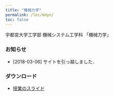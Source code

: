 ```yaml
---
title: "機械力学"
permalink: /lec/mdyn/
toc: false
---
```

[slide repo]: https://github.com/ktysd/edu/blob/master/docs/lec/mdyn/slides

宇都宮大学工学部 機械システム工学科 「機械力学」

### お知らせ

* [2018-03-06] サイトを引っ越しました．

### ダウンロード

* [授業のスライド][slide repo]
